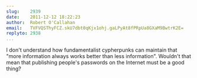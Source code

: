 ```yaml
---
slug:    2939
date:    2011-12-12 18:22:23
author:  Robert O'Callahan
email:   TVFVQSThyFCZ.skU7dbt0qKjx1ohj.gaLPyAt8fPRpUa8GXaM9BwtrK2E=
replyto: 2938
...
```


I don't understand how fundamentalist cypherpunks can maintain that
"more information always works better than less information". Wouldn't
that mean that publishing people's passwords on the Internet must be a
good thing?
